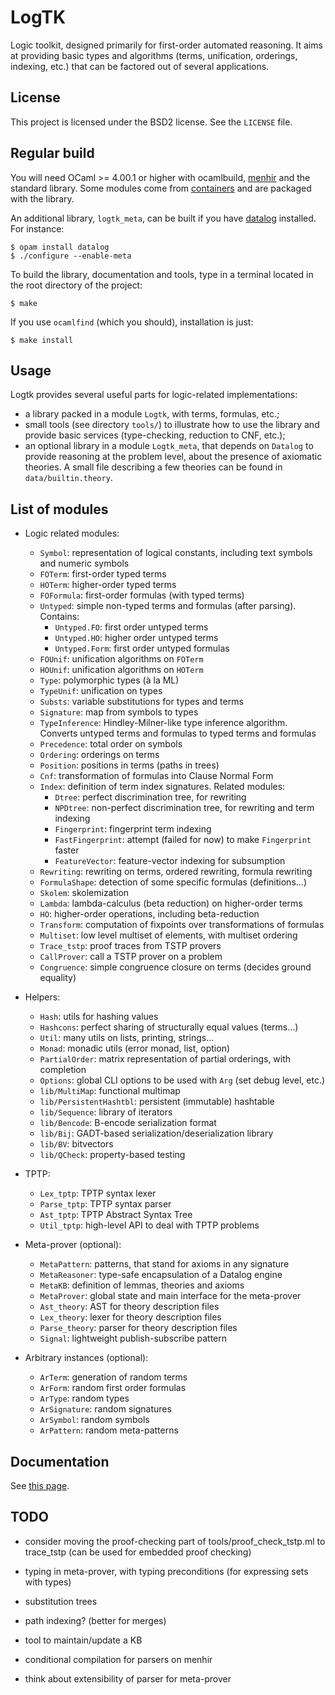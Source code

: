 # LogTK

Logic toolkit, designed primarily for first-order automated reasoning. It aims
at providing basic types and algorithms (terms, unification, orderings,
indexing, etc.) that can be factored out of several applications.

## License

This project is licensed under the BSD2 license. See the `LICENSE` file.

## Regular build

You will need OCaml >= 4.00.1 or higher with ocamlbuild,
[menhir](http://cristal.inria.fr/~fpottier/menhir/) and the standard
library. Some modules come from
[containers](https://github.com/c-cube/ocaml-containers/) and are packaged with
the library.

An additional library, `logtk_meta`, can be built if you have
[datalog](https://github.com/c-cube/datalog) installed. For instance:

    $ opam install datalog
    $ ./configure --enable-meta


To build the library, documentation and tools, type in a terminal located in
the root directory of the project:

    $ make

If you use `ocamlfind` (which you should), installation is just:

    $ make install

## Usage

Logtk provides several useful parts for logic-related implementations:

- a library packed in a module `Logtk`, with terms, formulas, etc.;
- small tools (see directory `tools/`) to illustrate how to use the library
    and provide basic services (type-checking, reduction to CNF, etc.);
- an optional library in a module `Logtk_meta`, that depends on `Datalog`
    to provide reasoning at the problem level, about the presence of axiomatic
    theories. A small file describing a few theories can be found in
    `data/builtin.theory`.

## List of modules

- Logic related modules:
    - `Symbol`: representation of logical constants, including text symbols
        and numeric symbols
    - `FOTerm`: first-order typed terms
    - `HOTerm`: higher-order typed terms
    - `FOFormula`: first-order formulas (with typed terms)
    - `Untyped`: simple non-typed terms and formulas (after parsing). Contains:
        - `Untyped.FO`: first order untyped terms
        - `Untyped.HO`: higher order untyped terms
        - `Untyped.Form`: first order untyped formulas
    - `FOUnif`: unification algorithms on `FOTerm`
    - `HOUnif`: unification algorithms on `HOTerm`
    - `Type`: polymorphic types (à la ML)
    - `TypeUnif`: unification on types
    - `Substs`: variable substitutions for types and terms
    - `Signature`: map from symbols to types
    - `TypeInference`: Hindley-Milner-like type inference algorithm. Converts
        untyped terms and formulas to typed terms and formulas
    - `Precedence`: total order on symbols
    - `Ordering`: orderings on terms
    - `Position`: positions in terms (paths in trees)
    - `Cnf`: transformation of formulas into Clause Normal Form
    - `Index`: definition of term index signatures. Related modules:
        - `Dtree`: perfect discrimination tree, for rewriting
        - `NPDtree`: non-perfect discrimination tree, for rewriting and term indexing
        - `Fingerprint`: fingerprint term indexing
        - `FastFingerprint`: attempt (failed for now) to make `Fingerprint` faster
        - `FeatureVector`: feature-vector indexing for subsumption
    - `Rewriting`: rewriting on terms, ordered rewriting, formula rewriting
    - `FormulaShape`: detection of some specific formulas (definitions...)
    - `Skolem`: skolemization
    - `Lambda`: lambda-calculus (beta reduction) on higher-order terms
    - `HO`: higher-order operations, including beta-reduction
    - `Transform`: computation of fixpoints over transformations of formulas
    - `Multiset`: low level multiset of elements, with multiset ordering
    - `Trace_tstp`: proof traces from TSTP provers
    - `CallProver`: call a TSTP prover on a problem
    - `Congruence`: simple congruence closure on terms (decides ground equality)

- Helpers:
    - `Hash`: utils for hashing values
    - `Hashcons`: perfect sharing of structurally equal values (terms...)
    - `Util`: many utils on lists, printing, strings...
    - `Monad`: monadic utils (error monad, list, option)
    - `PartialOrder`: matrix representation of partial orderings, with completion
    - `Options`: global CLI options to be used with `Arg` (set debug level, etc.)
    - `lib/MultiMap`: functional multimap
    - `lib/PersistentHashtbl`: persistent (immutable) hashtable
    - `lib/Sequence`: library of iterators
    - `lib/Bencode`: B-encode serialization format
    - `lib/Bij`: GADT-based serialization/deserialization library
    - `lib/BV`: bitvectors
    - `lib/QCheck`: property-based testing

- TPTP:
    - `Lex_tptp`: TPTP syntax lexer
    - `Parse_tptp`: TPTP syntax parser
    - `Ast_tptp`: TPTP Abstract Syntax Tree
    - `Util_tptp`: high-level API to deal with TPTP problems

- Meta-prover (optional):
    - `MetaPattern`: patterns, that stand for axioms in any signature
    - `MetaReasoner`: type-safe encapsulation of a Datalog engine
    - `MetaKB`: definition of lemmas, theories and axioms
    - `MetaProver`: global state and main interface for the meta-prover
    - `Ast_theory`: AST for theory description files
    - `Lex_theory`: lexer for theory description files
    - `Parse_theory`: parser for theory description files
    - `Signal`: lightweight publish-subscribe pattern

- Arbitrary instances (optional):
    - `ArTerm`: generation of random terms
    - `ArForm`: random first order formulas
    - `ArType`: random types
    - `ArSignature`: random signatures
    - `ArSymbol`: random symbols
    - `ArPattern`: random meta-patterns

## Documentation

See [this page](http://cedeela.fr/~simon/software/logtk/).

## TODO

- consider moving the proof-checking part of tools/proof_check_tstp.ml
    to trace_tstp (can be used for embedded proof checking)

- typing in meta-prover, with typing preconditions (for expressing sets with types)

- substitution trees
- path indexing? (better for merges)

- tool to maintain/update a KB
- conditional compilation for parsers on menhir
- think about extensibility of parser for meta-prover

